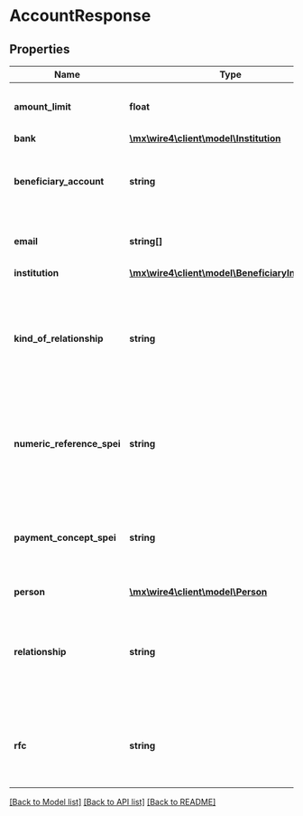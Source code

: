 # AccountResponse

## Properties
Name | Type | Description | Notes
------------ | ------------- | ------------- | -------------
**amount_limit** | **float** | Monto límite permitido registrado para la cuenta | 
**bank** | [**\mx\wire4\client\model\Institution**](Institution.md) |  | [optional] 
**beneficiary_account** | **string** | Cuenta del beneficiario, podría ser teléfono celular, TDD o cuenta CLABE | 
**email** | **string[]** | Lista de email&#x27;s, este dato es opcional | [optional] 
**institution** | [**\mx\wire4\client\model\BeneficiaryInstitution**](BeneficiaryInstitution.md) |  | [optional] 
**kind_of_relationship** | **string** | Tipo de relación con el propietario de la cuenta, para registrar una cuenta este valor se debe obtener  del recurso relationships | 
**numeric_reference_spei** | **string** | Referencia numérica a utilizar cuando se realice una transferencia y no se especifique una referencia | [optional] 
**payment_concept_spei** | **string** | Concepto de pago a utilizar cuando se realice una transferencia y no se especifique un concepto | [optional] 
**person** | [**\mx\wire4\client\model\Person**](Person.md) |  | [optional] 
**relationship** | **string** | Relación con el propietario de la cuenta, para registrar una cuenta este valor se debe obtener  del recurso relationships | 
**rfc** | **string** | Registro federal de contribuyentes de la persona o institución propietaria de la cuenta | 

[[Back to Model list]](../../README.md#documentation-for-models) [[Back to API list]](../../README.md#documentation-for-api-endpoints) [[Back to README]](../../README.md)

